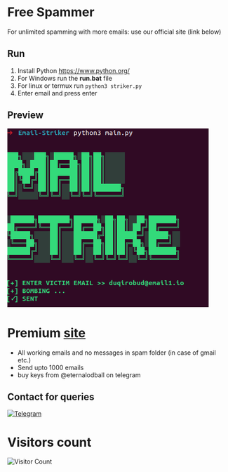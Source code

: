 # Free Spammer
For unlimited spamming with more emails: use our official site (link below)

## Run

1. Install Python https://www.python.org/
2. For Windows run the **run.bat** file
3. For linux or termux run `python3 striker.py`
4. Enter email and press enter

## Preview

![spammer-preview](screenshots/preview.png)

# Premium [site](https://striker.hmail.us)

* All working emails and no messages in spam folder (in case of gmail etc.)
* Send upto 1000 emails
* buy keys from @eternalodball on telegram

## Contact for queries

<a href="https://t.me/eternalodball"><img src="https://static.vecteezy.com/system/resources/previews/018/930/479/original/telegram-logo-telegram-icon-transparent-free-png.png" width="126" alt="Telegram"/></a>

# Visitors count

![Visitor Count](https://profile-counter.glitch.me/src203/count.svg)
